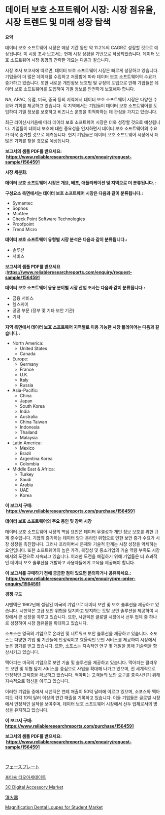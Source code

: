 <p><h1>데이터 보호 소프트웨어 시장: 시장 점유율, 시장 트렌드 및 미래 성장 탐색</h1></p><p><strong>요약</strong></p>
<p><p>데이터 보호 소프트웨어 시장은 예상 기간 동안 약 11.2%의 CAGR로 성장할 것으로 예상됩니다. 이 시장 조사 보고서는 현재 시장 상황을 기반으로 작성되었습니다. 데이터 보호 소프트웨어 시장 동향의 간략한 개요는 다음과 같습니다.</p><p>시장 조사 보고서에 따르면, 데이터 보호 소프트웨어 시장은 빠르게 성장하고 있습니다. 기업들이 더 많은 데이터를 수집하고 저장함에 따라 데이터 보호 소프트웨어의 수요가 증가하고 있습니다. 또한 새로운 개인정보 보호법 및 규정의 도입으로 인해 기업들은 데이터 보호 소프트웨어를 도입하여 기밀 정보를 안전하게 보호해야 합니다.</p><p>NA, APAC, 유럽, 미국, 중국 등의 지역에서 데이터 보호 소프트웨어 시장은 다양한 수요와 기회를 제공하고 있습니다. 각 지역에서는 기업들이 데이터 보호 소프트웨어를 도입하여 기밀 정보를 보호하고 비즈니스 운영을 최적화하는 데 관심을 가지고 있습니다.</p><p>최근 라이신시키움에 따라 데이터 보호 소프트웨어 시장은 더욱 성장할 것으로 예상됩니다. 기업들이 데이터 보호에 대한 중요성을 인지하면서 데이터 보호 소프트웨어의 수요가 더욱 증가할 것으로 예측됩니다. 현지 기업들은 데이터 보호 소프트웨어 시장에서 더 많은 기회를 찾을 것으로 예상됩니다.</p></p>
<p><strong>보고서의 샘플 PDF를 받으세요: &nbsp;<a href="https://www.reliableresearchreports.com/enquiry/request-sample/1564591">https://www.reliableresearchreports.com/enquiry/request-sample/1564591</a></strong></p>
<p><strong>시장 세분화:</strong></p>
<p><strong> 데이터 보호 소프트웨어 시장은 개요, 배포, 애플리케이션 및 지역으로 더 분류됩니다. :</strong></p>
<p><strong>구성요소 측면에서는 데이터 보호 소프트웨어 시장은 다음과 같이 분류됩니다.:</strong></p>
<p><ul><li>Symantec</li><li>Sophos</li><li>McAfee</li><li>Check Point Software Technologies</li><li>Proofpoint</li><li>Trend Micro</li></ul></p>
<p><strong> 데이터 보호 소프트웨어 유형별 시장 분석은 다음과 같이 분류됩니다.:</strong></p>
<p><ul><li>솔루션</li><li>서비스</li></ul></p>
<p><strong>보고서의 샘플 PDF를 받으세요 :<a href="https://www.reliableresearchreports.com/enquiry/request-sample/1564591">https://www.reliableresearchreports.com/enquiry/request-sample/1564591</a></strong></p>
<p><strong> 데이터 보호 소프트웨어 응용 분야별 시장 산업 조사는 다음과 같이 분류됩니다.:</strong></p>
<p><ul><li>금융 서비스</li><li>헬스케어</li><li>공공 부문 (정부 및 기타 보안 기관)</li><li>기타</li></ul></p>
<p><strong>지역 측면에서 데이터 보호 소프트웨어 지역별로 이용 가능한 시장 플레이어는 다음과 같습니다.:</strong></p>
<p><ul>
    <li>
        North America:
        <ul>
            <li>United States</li>
            <li>Canada</li>
        </ul>
    </li>
    <li>
        Europe:
        <ul>
            <li>Germany</li>
            <li>France</li>
            <li>U.K.</li>
            <li>Italy</li>
            <li>Russia</li>
        </ul>
    </li>
    <li>
        Asia-Pacific:
        <ul>
            <li>China</li>
            <li>Japan</li>
            <li>South Korea</li>
            <li>India</li>
            <li>Australia</li>
            <li>China Taiwan</li>
            <li>Indonesia</li>
            <li>Thailand</li>
            <li>Malaysia</li>
        </ul>
    </li>
    <li>
        Latin America:
        <ul>
            <li>Mexico</li>
            <li>Brazil</li>
            <li>Argentina Korea</li>
            <li>Colombia</li>
        </ul>
    </li>
    <li>
        Middle East & Africa:
        <ul>
            <li>Turkey</li>
            <li>Saudi</li>
            <li>Arabia</li>
            <li>UAE</li>
            <li>Korea</li>
        </ul>
    </li>
    </ul></p>
<p><strong>이 보고서 구매: &nbsp;<a href="https://www.reliableresearchreports.com/purchase/1564591">https://www.reliableresearchreports.com/purchase/1564591</a></strong></p>
<p><strong>데이터 보호 소프트웨어의 주요 동인 및 장벽 시장</strong></p>
<p><p>데이터 보호 소프트웨어 시장의 핵심 요인은 데이터 무결성과 개인 정보 보호를 위한 규제 준수입니다. 기업의 증가하는 데이터 양과 온라인 위협으로 인한 보안 증가 수요가 시장 성장을 촉진합니다. 그러나 프라이버시 문제와 기술적 한계는 시장 성장을 억제하는 요인입니다. 또한 소프트웨어의 높은 가격, 복잡성 및 중소기업의 기술 역량 부족도 시장에서의 도전으로 지속되고 있습니다. 이러한 도전을 해결하기 위해 기업들은 더 효과적인 데이터 보호 솔루션을 개발하고 사용자들에게 교육을 제공해야 합니다.</p></p>
<p><strong>이 보고서를 구매하기 전에 궁금한 점이 있으면 문의하거나 공유하세요.: &nbsp;<a href="https://www.reliableresearchreports.com/enquiry/pre-order-enquiry/1564591">https://www.reliableresearchreports.com/enquiry/pre-order-enquiry/1564591</a></strong></p>
<p><strong>경쟁 구도</strong></p>
<p><p>시맨텍은 1982년에 설립된 미국의 기업으로 데이터 보안 및 보호 솔루션을 제공하고 있습니다. 시맨텍은 고급 보안 위협을 탐지하고 방지하는 토탈 보안 솔루션을 제공하여 시장에서 큰 성장을 이루고 있습니다. 또한, 시맨텍은 글로벌 시장에서 선두 업체 중 하나로 성장하여 시장 점유율을 확대하고 있습니다.</p><p>소포스는 영국의 기업으로 온라인 및 네트워크 보안 솔루션을 제공하고 있습니다. 소포스는 다양한 기업 및 기관들에 안정적이고 효율적인 보안 서비스를 제공하여 시장에서 높은 평가를 받고 있습니다. 또한, 소포스는 지속적인 연구 및 개발을 통해 기술력을 향상시키고 있습니다.</p><p>맥아피는 미국의 기업으로 보안 기술 및 솔루션을 제공하고 있습니다. 맥아피는 클라우드 보안 및 위협 탐지 서비스를 중심으로 사업을 확대해 나가고 있으며, 전 세계적으로 안정적인 고객층을 확보하고 있습니다. 맥아피는 고객들의 보안 요구를 충족시키기 위해 지속적으로 혁신을 이루고 있습니다.</p><p>이러한 기업들 중에서 시맨텍은 연례 매출이 50억 달러에 이르고 있으며, 소포스와 맥아피도 각각 10억 달러 이상의 연간 매출을 기록하고 있습니다. 이들 기업들은 글로벌 시장에서 안정적인 실적을 보여주며, 데이터 보호 소프트웨어 시장에서 선두 업체로서의 명성을 유지하고 있습니다.</p></p>
<p><strong>이 보고서 구매: &nbsp; <a href="https://www.reliableresearchreports.com/purchase/1564591">https://www.reliableresearchreports.com/purchase/1564591</a></strong></p>
<p><strong>보고서의 샘플 PDF를 받으세요: &nbsp;<a href="https://www.reliableresearchreports.com/enquiry/request-sample/1564591">https://www.reliableresearchreports.com/enquiry/request-sample/1564591</a></strong><strong></strong></p>
<p>&nbsp;</p>
<p><p><a href="https://medium.com/@camron674/%E3%83%95%E3%82%A7%E3%82%A4%E3%82%B9%E3%83%97%E3%83%AC%E3%83%BC%E3%83%88%E5%B8%82%E5%A0%B4-2031%E5%B9%B4%E3%81%BE%E3%81%A7%E3%81%AE%E3%83%88%E3%83%AC%E3%83%B3%E3%83%89-%E4%BA%88%E6%B8%AC-%E7%AB%B6%E4%BA%89%E5%88%86%E6%9E%90-4ad2c961193d">フェースプレート</a></p><p><a href="https://medium.com/@joeyjohns20/%ED%8B%B0%EC%98%A4%EC%95%84%EC%84%B8%ED%85%8C%EC%9D%B4%ED%8A%B8-%EC%B9%BC%EB%A5%A8-%EC%8B%9C%EC%9E%A5-%EC%A0%84%EB%A7%9D-%EC%82%B0%EC%97%85-%EA%B0%9C%EC%9A%94-%EB%B0%8F-%EC%98%88%EC%B8%A1-2024-2031-efc5a0cb9776">포타슘 티오아세테이트</a></p><p><a href="https://github.com/Krish2023na/Market-Research-Report-List-3/blob/main/3c-digital-accessory-market.md">3C Digital Accessory Market</a></p><p><a href="https://github.com/LeanneBruen2023/Market-Research-Report-List-1/blob/main/22324827180.md">消火器</a></p><p><a href="https://issuu.com/reportprime-2/docs/magnification-dental-loupes-for-student-market-siz">Magnification Dental Loupes for Student Market</a></p></p>